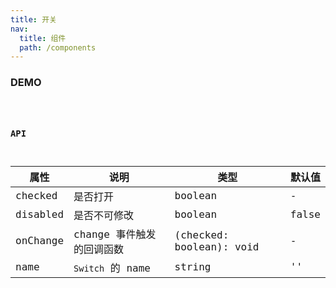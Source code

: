 ```yaml
---
title: 开关
nav:
  title: 组件
  path: /components
---
```


### DEMO

<code src="./demo/basic.tsx" />

### API

| 属性 | 说明 | 类型 | 默认值 |
| --- | --- | --- | --- |
| checked | 是否打开 | boolean | - |
| disabled | 是否不可修改 | boolean | false |
| onChange | change 事件触发的回调函数 | (checked: boolean): void |  -  |
| name | `Switch` 的 name | string | '' |
